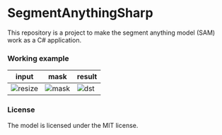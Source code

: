 # SegmentAnythingSharp
This repository is a project to make the segment anything model (SAM) work as a C# application.


### Working example
|input|mask|result|
|---|---|---|
|![resize](https://github.com/sh0622-kim/SegmentAnythingSharp/assets/66167254/8148b245-799f-451d-ac6e-fee115103b1a)|![mask](https://github.com/sh0622-kim/SegmentAnythingSharp/assets/66167254/885e3887-64bb-4d6b-8972-95ca1101e164)|![dst](https://github.com/sh0622-kim/SegmentAnythingSharp/assets/66167254/f016bf1f-fd5c-4f3c-a7a4-7fb661a5979c)|


### License
The model is licensed under the MIT license.
